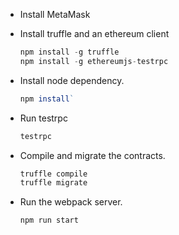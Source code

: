 * Install MetaMask

* Install truffle and an ethereum client
  ```javascript
  npm install -g truffle
  npm install -g ethereumjs-testrpc
  ```

* Install node dependency.
  ```javascript
  npm install`
  ```
* Run testrpc
  ```sh
  testrpc
  ```

* Compile and migrate the contracts.
  ```javascript 
  truffle compile
  truffle migrate
  ```

* Run the webpack server.
  ```javascript
  npm run start
  ```
